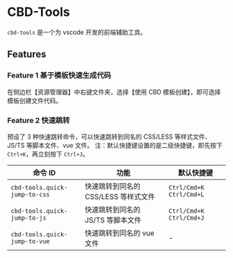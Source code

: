 # CBD-Tools

`cbd-tools` 是一个为 vscode 开发的前端辅助工具。

## Features

### Feature 1 基于模板快速生成代码

在侧边栏【资源管理器】中右键文件夹，选择【使用 CBD 模板创建】，即可选择模板创建文件代码。

### Feature 2 快速跳转

预设了 3 种快速跳转命令，可以快速跳转到同名的 CSS/LESS 等样式文件、JS/TS 等脚本文件、vue 文件。
注：默认快捷键设置的是二级快捷键，即先按下 `Ctrl+K`，再立刻按下 `Ctrl+J`。

| 命令 ID                       | 功能                                 | 默认快捷键              |
| ----------------------------- | ------------------------------------ | ----------------------- |
| `cbd-tools.quick-jump-to-css` | 快速跳转到同名的 CSS/LESS 等样式文件 | `Ctrl/Cmd+K Ctrl/Cmd+L` |
| `cbd-tools.quick-jump-to-js`  | 快速跳转到同名的 JS/TS 等脚本文件    | `Ctrl/Cmd+K Ctrl/Cmd+J` |
| `cbd-tools.quick-jump-to-vue` | 快速跳转到同名的 vue 文件            | -                       |
